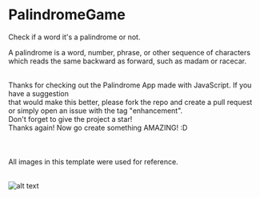 # PalindromeGame
Check if a word it's a palindrome or not.

A palindrome is a word, number, phrase, or other sequence of characters which reads the same backward as forward, such as madam or racecar.

<br>

<body>
Thanks for checking out the Palindrome App made with JavaScript. If you have a suggestion<br>
that would make this better, please fork the repo and create a pull request<br>
or simply open an issue with the tag "enhancement".<br>
Don't forget to give the project a star!<br>
Thanks again! Now go create something AMAZING! :D<br><br>
  <br>
  <br>
  All images in this template were used for reference.
  <br>
  <br>

  ![alt text](https://i.ibb.co/tJ0ZH00/Image-3-3-22-at-2-33-PM.jpg)
  
</body>
